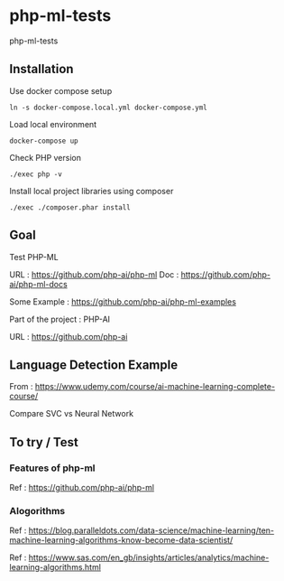 # php-ml-tests
php-ml-tests

## Installation 

Use docker compose setup
```
ln -s docker-compose.local.yml docker-compose.yml
```

Load local environment
```
docker-compose up
```

Check PHP version
```
./exec php -v
```

Install local project libraries using composer
```
./exec ./composer.phar install
```


## Goal 

Test PHP-ML

URL : https://github.com/php-ai/php-ml
Doc : https://github.com/php-ai/php-ml-docs

Some Example : https://github.com/php-ai/php-ml-examples

Part of the project : PHP-AI 

URL : https://github.com/php-ai

## Language Detection Example


From : https://www.udemy.com/course/ai-machine-learning-complete-course/


Compare SVC vs Neural Network

## To try / Test

### Features of php-ml


Ref : https://github.com/php-ai/php-ml


### Alogorithms

Ref : https://blog.paralleldots.com/data-science/machine-learning/ten-machine-learning-algorithms-know-become-data-scientist/

Ref : https://www.sas.com/en_gb/insights/articles/analytics/machine-learning-algorithms.html
